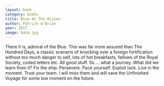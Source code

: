 ```yaml
---
layout: book
category: books
title: Blue At The Mizzen
author: Patrick O'Brian
year: 2017
image: batm.jpg
---
```

There it is, admiral of the Blue.  This was far more assured than The Hundred Days, a classic scenario of knocking over a foreign fortification without too much danger to self, lots of hot breakfasts, fellows of the Royal Society, coded letters etc.  All good stuff.  So … what a journey. What did we learn from it? Fix the ship. Persevere. Pace yourself. Exploit luck. Live in the moment. Trust your team.  I will miss them and will save the Unfinished Voyage for some low moment on the future.
